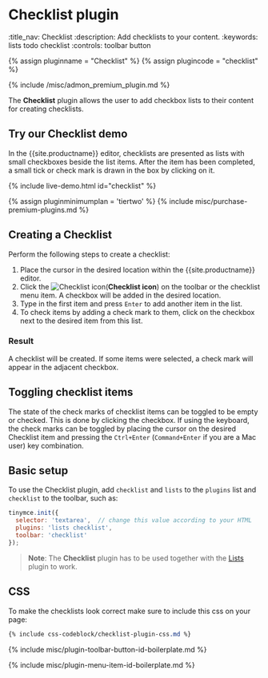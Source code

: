 # Checklist plugin
:title_nav: Checklist
:description: Add checklists to your content.
:keywords: lists todo checklist
:controls: toolbar button

{% assign pluginname = "Checklist" %}
{% assign plugincode = "checklist" %}

{% include /misc/admon_premium_plugin.md %}

The **Checklist** plugin allows the user to add checkbox lists to their content for creating checklists.

## Try our Checklist demo

In the {{site.productname}} editor, checklists are presented as lists with small checkboxes beside the list items. After the item has been completed, a small tick or check mark is drawn in the box by clicking on it.

{% include live-demo.html id="checklist" %}

{% assign pluginminimumplan = 'tiertwo' %}
{% include misc/purchase-premium-plugins.md %}

## Creating a Checklist

Perform the following steps to create a checklist:

1. Place the cursor in the desired location within the {{site.productname}} editor.
1. Click the ![Checklist icon]({{site.baseurl}}/images/icons/checklist.svg)(**Checklist icon**) on the toolbar or the checklist menu item. A checkbox will be added in the desired location.
1. Type in the first item and press `Enter` to add another item in the list.
1. To check items by adding a check mark to them, click on the checkbox next to the desired item from this list.

### Result

A checklist will be created. If some items were selected, a check mark will appear in the adjacent checkbox.

## Toggling checklist items

The state of the check marks of checklist items can be toggled to be empty or checked. This is done by clicking the checkbox. If using the keyboard, the check marks can be toggled by placing the cursor on the desired Checklist item and pressing the `Ctrl+Enter` (`Command+Enter` if you are a Mac user) key combination.

## Basic setup

To use the Checklist plugin, add `checklist` and `lists` to the `plugins` list and `checklist` to the toolbar, such as:

```js
tinymce.init({
  selector: 'textarea',  // change this value according to your HTML
  plugins: 'lists checklist',
  toolbar: 'checklist'
});
```

> **Note**: The **Checklist** plugin has to be used together with the [Lists]({{site.baseurl}}/plugins-ref/opensource/lists/) plugin to work.

## CSS

To make the checklists look correct make sure to include this css on your page:

```css
{% include css-codeblock/checklist-plugin-css.md %}
```

{% include misc/plugin-toolbar-button-id-boilerplate.md %}

{% include misc/plugin-menu-item-id-boilerplate.md %}

